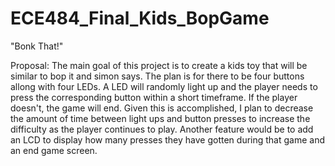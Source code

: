 # ECE484_Final_Kids_BopGame

"Bonk That!"

Proposal:
The main goal of this project is to create a kids toy that will be similar to bop it and simon says.  The plan is for there to be four buttons allong with four LEDs.  A LED will randomly light up and the player needs to press the corresponding button within a short timeframe.  If the player doesn't, the game will end.  Given this is accomplished, I plan to decrease the amount of time between light ups and button presses to increase the difficulty as the player continues to play.  Another feature would be to add an LCD to display how many presses they have gotten during that game and an end game screen.
